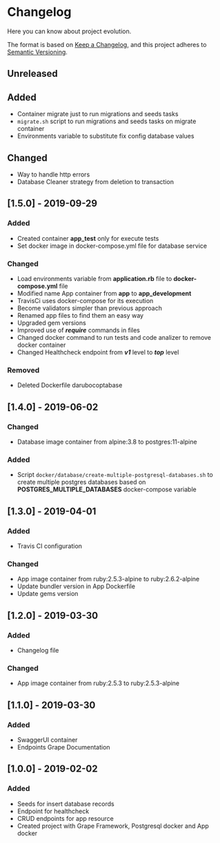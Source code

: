 # Changelog
Here you can know about project evolution.

The format is based on [Keep a Changelog](https://keepachangelog.com/en/1.0.0/), and this project adheres to [Semantic Versioning](https://semver.org/spec/v2.0.0.html).

## Unreleased
## Added
- Container migrate just to run migrations and seeds tasks
- `migrate.sh` script to run migrations and seeds tasks on migrate container
- Environments variable to substitute fix config database values

## Changed
- Way to handle http errors
- Database Cleaner strategy from deletion to transaction

## [1.5.0] - 2019-09-29
### Added
- Created container **app_test** only for execute tests
- Set docker image in docker-compose.yml file for database service

### Changed
- Load environments variable from **application.rb** file to **docker-compose.yml** file
- Modified name App container from **app** to **app_development**
- TravisCi uses docker-compose for its execution
- Become validators simpler than previous approach
- Renamed app files to find them an easy way
- Upgraded gem versions
- Improved use of ***require*** commands in files
- Changed docker command to run tests and code analizer to remove docker container
- Changed Healthcheck endpoint from ***v1*** level to ***top*** level

### Removed
- Deleted Dockerfile darubocoptabase

## [1.4.0] - 2019-06-02
### Changed
- Database image container from alpine:3.8 to postgres:11-alpine

### Added
- Script ```docker/database/create-multiple-postgresql-databases.sh``` to create multiple postgres databases based on **POSTGRES_MULTIPLE_DATABASES** docker-compose variable

## [1.3.0] - 2019-04-01
### Added
- Travis CI configuration

### Changed
- App image container from ruby:2.5.3-alpine to ruby:2.6.2-alpine
- Update bundler version in App Dockerfile
- Update gems version

## [1.2.0] - 2019-03-30
### Added
- Changelog file

### Changed
- App image container from ruby:2.5.3 to ruby:2.5.3-alpine

## [1.1.0] - 2019-03-30
### Added
- SwaggerUI container
- Endpoints Grape Documentation

## [1.0.0] - 2019-02-02
### Added
- Seeds for insert database records
- Endpoint for healthcheck
- CRUD endpoints for app resource
- Created project with Grape Framework, Postgresql docker and App docker
